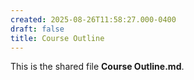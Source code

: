 ```yaml
---
created: 2025-08-26T11:58:27.000-0400
draft: false
title: Course Outline
---
```


This is the shared file **Course Outline.md**.